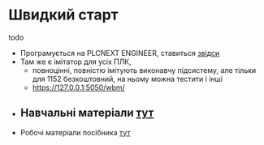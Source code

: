 # Швидкий старт

todo



- Програмується на PLCNEXT ENGINEER, ставиться [звідси](https://www.phoenixcontact.com/uk-ua/produkcija/prylozhenye-dlya-prohrammyrovanyya-plcnext-engineer-1046008) 
- Там же є імітатор для усіх ПЛК, 
  - повноцінні, повністю імітують виконавчу підсистему, але тільки для 1152 безкоштовний, на ньому можна тестити і інші
  - https://127.0.0.1:5050/wbm/
- Навчальні матеріали [тут](https://www.plcnext-community.net/learning/#elearning)
  - 
- Робочі матеріали посібника [тут](book/README.md)
